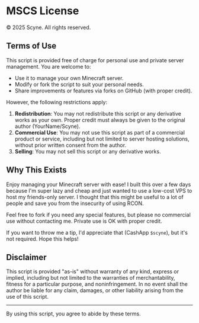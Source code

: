 # MSCS License

© 2025 Scyne. All rights reserved.

## Terms of Use

This script is provided free of charge for personal use and private server management. You are welcome to:
- Use it to manage your own Minecraft server.
- Modify or fork the script to suit your personal needs.
- Share improvements or features via forks on GitHub (with proper credit).

However, the following restrictions apply:
1. **Redistribution**: You may not redistribute this script or any derivative works as your own. Proper credit must always be given to the original author (YourName/Scyne).
2. **Commercial Use**: You may not use this script as part of a commercial product or service, including but not limited to server hosting solutions, without prior written consent from the author.
3. **Selling**: You may not sell this script or any derivative works.

## Why This Exists

Enjoy managing your Minecraft server with ease! I built this over a few days because I'm super lazy and cheap and just wanted to use a low-cost VPS to host my friends-only server. I thought that this might be useful to a lot of people and save you from the insecurity of using RCON.

Feel free to fork if you need any special features, but please no commercial use without contacting me. Private use is OK with proper credit.

If you want to throw me a tip, I'd appreciate that (CashApp `$scyne`), but it's not required. Hope this helps!

## Disclaimer

This script is provided "as-is" without warranty of any kind, express or implied, including but not limited to the warranties of merchantability, fitness for a particular purpose, and noninfringement. In no event shall the author be liable for any claim, damages, or other liability arising from the use of this script.

---

By using this script, you agree to abide by these terms.
